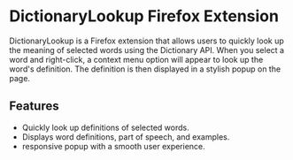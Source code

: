 # DictionaryLookup Firefox Extension

DictionaryLookup is a Firefox extension that allows users to quickly look up the meaning of selected words using the Dictionary API. When you select a word and right-click, a context menu option will appear to look up the word's definition. The definition is then displayed in a stylish popup on the page.

## Features

- Quickly look up definitions of selected words.
- Displays word definitions, part of speech, and examples.
- responsive popup with a smooth user experience.

